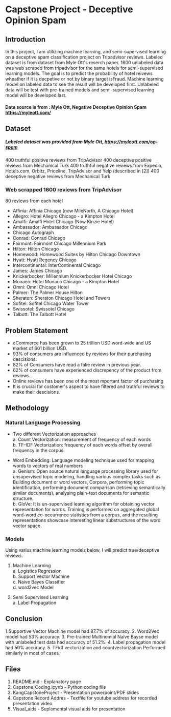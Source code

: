 # Capstone Project - Deceptive Opinion Spam

## Introduction

In this project, I am utilizing machine learning, and semi-supervised learning on a deceptive spam classification project on Tripadvisor reviews. Labeled dataset is from  dataset from Myle Ott's reserch paper. 1600 unlabeled data was web scraped from tripadvisor for the same hotels for semi-supervised learning models. The goal is to predict the probability of hotel reivews wheather if it is decpetive or not by binary target isFraud. Machine learning model on labeled data to see the result will be developed first. Unlabeled data will be test with pre-trained models and semi-supervised learning model will be developed last.

#### Data source is from : Myle Ott, Negative Deceptive Opinion Spam https://myleott.com/

## Dataset

##### Labeled dataset was provided from Myle Ott, https://myleott.com/op-spam

400 truthful positive reviews from TripAdvisor 
400 deceptive positive reviews from Mechanical Turk 
400 truthful negative reviews from Expedia, Hotels.com, Orbitz, Priceline, TripAdvisor and Yelp (described in [2])
400 deceptive negative reviews from Mechanical Turk 

### Web scrapped 1600 reviews from TripAdvisor
80 reviews from each hotel

- Affinia: Affinia Chicago (now MileNorth, A Chicago Hotel)
- Allegro: Hotel Allegro Chicago - a Kimpton Hotel
- Amalfi: Amalfi Hotel Chicago (Now Kinzie Hotel)
- Ambassador: Ambassador Chicago
- Chicago Autograph
- Conrad: Conrad Chicago
- Fairmont: Fairmont Chicago Millennium Park
- Hilton: Hilton Chicago
- Homewood: Homewood Suites by Hilton Chicago Downtown
- Hyatt: Hyatt Regency Chicago
- Intercontinental: InterContinental Chicago
- James: James Chicago
- Knickerbocker: Millennium Knickerbocker Hotel Chicago
- Monaco: Hotel Monaco Chicago - a Kimpton Hotel
- Omni: Omni Chicago Hotel
- Palmer: The Palmer House Hilton
- Sheraton: Sheraton Chicago Hotel and Towers
- Sofitel: Sofitel Chicago Water Tower
- Swissotel: Swissotel Chicago
- Talbott: The Talbott Hotel

## Problem Statement

- eCommerce has been grown to 25 trillion USD word-wide and US market of 601 billion USD.
- 93% of consumers are influenced by reviews for their purchasing descisions.
- 82% of Consumers have read a fake review in previous year.
- 62% of consumers have experienced discrepency of the product from reviews.
- Online reviews has been one of the most mportant factor of purchasing
- It is crucial for costomer's aspect to have filtered and truthful reviews to make their descisions.

## Methodology

### Natural Language Processing

- Two different Vectorization approaches
<br />a. Count Vectorization: measurement of frequency of each words
<br />b. TF-IDF Vectorization: frequency of each words offset by overall frequency in the corpus

- Word Embedding: Language modeling technique used for mapping words to vectors of real numbers
<br />a. Genism: Open source natural language processing library used for unsupervised topic modeling, handling various complex tasks such as Building document or word vectors, Corpora, performing topic identification, performing document comparison (retrieving semantically similar documents), analysing plain-text documents for semantic structure.
<br />b. GloVe: It is un-supervised learning algorithm for obtaining vector representation for words. Training is performed on aggregated global word-word co-occurrence statistics from a corpus, and the resulting representations showcase interesting linear substructures of the word vector space.

### Models

Using varius machine learning models below, I will predict true/deceptive reviews.

1. Machine Learning
<br />a. Logistics Regression
<br />b. Support Vector Machine 
<br />c. Naive Bayes Classifier
<br />d. word2vec Model

2. Semi Supervised Learning
<br />a. Label Propagation

## Conclusion

1.Supportive Vector Machine model had 87.7% of accuracy.
2. Word2Vec model had 53% accuracy.
3. Pre-trained Multinomial Naïve Bayse model with unlabeled test data had accuracy of 51.2%.
4. Label propagation model had 50% accuracy.
5. TFidf vectorization and countvectorization Performed similarly in most of cases.

## Files

1. README.md - Explanatory page
2. Capstone_Coding.ipynb - Python coding file
3. KangCapstoneProject - Presentation powerpoint/PDF slides
4. Capstone Record Addres - Textfile for youtube address for recorded presentation video
5. Visual_aids - Suplemental visual aids for presentation
